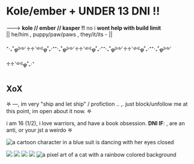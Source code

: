 # Kole/ember +   ****UNDER 13 DNI !!****


---> **kole // ember // kasper !!** no i **wont help with build limit**  
|| he/him , puppy/paw/paws , they/it/its - ||


⁺‧₊˚ஓ༻♱♱༺ஓ˚₊‧⁺⁺‧₊˚ஓ༻♱♱༺ஓ˚₊‧⁺⁺‧₊˚ஓ༻♱♱༺ஓ˚₊‧⁺⁺‧₊˚ஓ༻♱♱༺ஓ˚₊‧⁺
## XoX
𖤐 —, im very "ship and let ship" / profiction .. ,. just block/unfollow me at this point, im open about it now. 𖤐

i am 16 (1/2), i love warriors, and have a book obsession.
**DNI IF**: , are an anti, or your jst a weirdo 𖤐 


<img src="https://media.tenor.com/dyZle-ekEZcAAAAi/gorillaz.gif" alt="a cartoon character in a blue suit is dancing with her eyes closed"/>


 <img src="https://raining-starss.neocities.org/doot%20(3).png"/>  <img src="https://raining-starss.neocities.org/garfpenis%20(4).png"/> <img src="https://raining-starss.neocities.org/23523534%20(4).png"/>
<img src="https://raining-starss.neocities.org/plugplug%20(1).gif"/>
<img src="https://media.tenor.com/gxv1pB2vEFsAAAAi/nyan-cat-nyan.gif" alt="a pixel art of a cat with a rainbow colored background"/>
